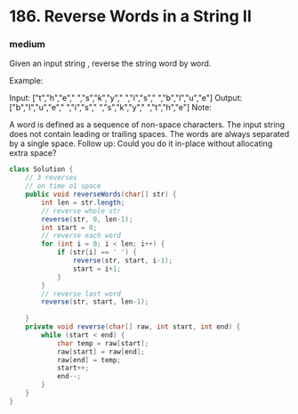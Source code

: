 # 186. Reverse Words in a String II
### medium
Given an input string , reverse the string word by word. 

Example:

Input:  ["t","h","e"," ","s","k","y"," ","i","s"," ","b","l","u","e"]
Output: ["b","l","u","e"," ","i","s"," ","s","k","y"," ","t","h","e"]
Note: 

A word is defined as a sequence of non-space characters.
The input string does not contain leading or trailing spaces.
The words are always separated by a single space.
Follow up: Could you do it in-place without allocating extra space?

```java
class Solution {
    // 3 reverses
    // on time o1 space
    public void reverseWords(char[] str) {
        int len = str.length;
        // reverse whole str
        reverse(str, 0, len-1);
        int start = 0;
        // reverse each word
        for (int i = 0; i < len; i++) {
            if (str[i] == ' ') {
                reverse(str, start, i-1);
                start = i+1;
            }
        }
        // reverse last word
        reverse(str, start, len-1);
        
    }
    private void reverse(char[] raw, int start, int end) {
        while (start < end) {
            char temp = raw[start];
            raw[start] = raw[end];
            raw[end] = temp;
            start++;
            end--;
        }
    } 
}
```
